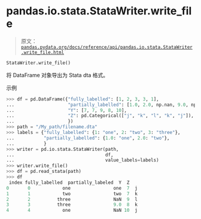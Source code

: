 # pandas.io.stata.StataWriter.write_file

> 原文：[`pandas.pydata.org/docs/reference/api/pandas.io.stata.StataWriter.write_file.html`](https://pandas.pydata.org/docs/reference/api/pandas.io.stata.StataWriter.write_file.html)

```py
StataWriter.write_file()
```

将 DataFrame 对象导出为 Stata dta 格式。

示例

```py
>>> df = pd.DataFrame({"fully_labelled": [1, 2, 3, 3, 1],
...                    "partially_labelled": [1.0, 2.0, np.nan, 9.0, np.nan],
...                    "Y": [7, 7, 9, 8, 10],
...                    "Z": pd.Categorical(["j", "k", "l", "k", "j"]),
...                    })
>>> path = "/My_path/filename.dta"
>>> labels = {"fully_labelled": {1: "one", 2: "two", 3: "three"},
...           "partially_labelled": {1.0: "one", 2.0: "two"},
...           }
>>> writer = pd.io.stata.StataWriter(path,
...                                  df,
...                                  value_labels=labels)  
>>> writer.write_file()  
>>> df = pd.read_stata(path)  
>>> df  
 index fully_labelled  partially_labeled  Y  Z
0       0            one                one  7  j
1       1            two                two  7  k
2       2          three                NaN  9  l
3       3          three                9.0  8  k
4       4            one                NaN 10  j 
```
